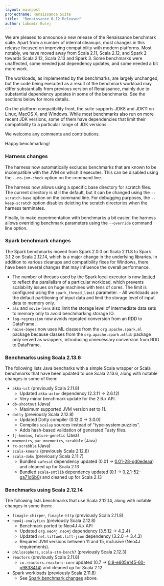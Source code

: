 ```yaml
---
layout: mainpost
projectname: Renaissance Suite
title:  "Renaissance 0.12 Released"
author: Lubomír Bulej
---
```


We are pleased to announce a new release of the Renaissance benchmark
suite. Apart from a number of internal cleanups, most changes in this
release focused on improving compatibility with modern platforms. Most
notably, we have moved away from Scala 2.11, Scala 2.12, and Spark 2
towards Scala 2.12, Scala 2.13 and Spark 3. Some benchmarks were
unaffected, some needed just dependency updates, and some needed a bit
more work.

The workloads, as implemented by the benchmarks, are largely unchanged,
but the code being executed as a result of the benchmark workload may
differ substantially from previous version of Renaissance, mainly due to
substantial dependency updates in some of the benchmarks. See the
sections below for more details.

On the platform compatibility front, the suite supports JDK8 and JDK11
on Linux, MacOS X, and Windows. While most benchmarks also run on more
recent JDK versions, some of them have dependencies that limit their
compatibility to a particular range of JDK versions.


We welcome any comments and contributions.

Happy benchmarking!


### Harness changes

The harness now automatically excludes benchmarks that are known to be
incompatible with the JVM on which it executes. This can be disabled
using the `--no-jvm-check` option on the command line.

The harness now allows using a specific base directory for scratch
files. The current directory is still the default, but it can be changed
using the `--scratch-base` option on the command line. For debugging
purposes, the `--keep-scratch` option disables deleting the scratch
directories when the harness terminates.

Finally, to make experimentation with benchmarks a bit easier, the
harness allows overriding benchmark parameters using the `--override`
command line option.


### Spark benchmark changes

The Spark benchmarks moved from Spark 2.0.0 on Scala 2.11.8 to Spark
3.1.2 on Scala 2.12.14, which is a major change in the underlying
libraries. In addition to various cleanups and compatibility fixes for
Windows, there have been several changes that may influence the overall
performance.

- The number of threads used by the Spark local executor is now
  [limited](https://github.com/renaissance-benchmarks/renaissance/pull/284)
  to reflect the parallelism of a particular workload, which prevents
  scalability issues on huge machines with tens of cores. The limit is
  configured using the `spark_thread_limit` parameter. - All workloads
  use the default partitioning of input data and limit the storage level
  of input data to memory only.
- `als` and `movie-lens` also limit the storage level of intermediate
  data sets to memory only to avoid benchmarking storage IO.
- `log-regression` now avoids repeated conversion from an RDD to
  DataFrame.
- `naive-bayes` now uses ML classes from the `org.apache.spark.ml`
  package because classes from the `org.apache.spark.mllib` package only
  served as wrappers, introducing unnecessary conversion from RDD to
  DataFrame.


### Benchmarks using Scala 2.13.6

The following lists Java bencharks with a simple Scala wrapper or Scala
benchmarks that have been updated to use Scala 2.13.6, along with
notable changes in some of them:

- `akka-uct` (previously Scala 2.11.8)
  - Updated `akka-actor` dependency (2.3.11 -> 2.6.12)
  - Very minor benchmark update for the 2.6.x API.
- `db-shootout` (Java)
  - Maximum supported JVM version set to 11.
- `dotty` (previously Scala 2.12.8)
  - Updated Dotty compiler (0.12.0 -> 3.0.0)
  - Compiles `scalap` sources instead of "type-system puzzles".
  - Adds hash-based validation of generated Tasty files.
- `fj-kmeans`, `future-genetic` (Java)
- `mnemonics`, `par-mnemonics`, `scrabble` (Java)
- `rx-scrabble` (Java)
- `scala-kmeans` (previously Scala 2.12.8)
- `scala-doku` (previously Scala 2.11.7)
  - Bundled `cafesat` dependency updated (0.01 -> [0.01-28-gd0edeaa](https://github.com/renaissance-benchmarks/dependency-cafesat/tree/renaissance/export)) and cleaned up for Scala 2.13
  - Bundled `scala-smtlib` dependency updated (0.1 -> [0.2.1-52-ga71d6b0]([https://github.com/renaissance-benchmarks/dependency-scala-smtlib/tree/renaissance/export)) and cleaned up for Scala 2.13


### Benchmarks using Scala 2.12.14

The following lists benchmarks that use Scala 2.12.14, along with
notable changes in some them:

- `finagle-chirper`, `finagle-http` (previously Scala 2.11.8)
- `neo4j-analytics` (previously Scala 2.12.8)
  - Benchmark ported to Neo4J 4.x API
  - Updated `org.neo4j.neo4j` dependency (3.5.12 -> 4.2.4)
  - Updated `net.liftweb.lift-json` dependency (3.2.0 -> 3.4.3)
  - Requires JVM versions between 11 and 15, inclusive (Neo4J requirements).
- `philosophers`, `scala-stm-bench7` (previously Scala 2.12.3)
- `reactors` (previously Scala 2.11.8)
  - `io.reactors.reactors-core` updated (0.7 -> [0.9-e605e145-60-g9838414](https://github.com/renaissance-benchmarks/dependency-reactors/tree/renaissance/export)) and cleaned up for Scala 2.12
- Spark workloads (previously Scala 2.11.8)
  - See [Spark benchmark changes](#spark-benchmark-changes) above.
